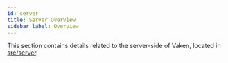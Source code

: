 ```yaml
---
id: server
title: Server Overview
sidebar_label: Overview
---
```


This section contains details related to the server-side of Vaken, located in [src/server](https://github.com/VandyHacks/vaken/tree/staging/src/server).
